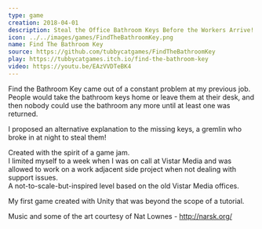 ```yaml
---
type: game
creation: 2018-04-01
description: Steal the Office Bathroom Keys Before the Workers Arrive!
icon: ../../images/games/FindTheBathroomKey.png
name: Find The Bathroom Key
source: https://github.com/tubbycatgames/FindTheBathroomKey
play: https://tubbycatgames.itch.io/find-the-bathroom-key
video: https://youtu.be/EAzVVDTeBK4
---
```


Find the Bathroom Key came out of a constant problem at my previous job.
People would take the bathroom keys home or leave them at their desk,
and then nobody could use the bathroom any more until at least one was
returned.

I proposed an alternative explanation to the missing keys,
a gremlin who broke in at night to steal them!

Created with the spirit of a game jam.  
I limited myself to a week when I was on call at Vistar Media and was
allowed to work on a work adjacent side project when not dealing with
support issues.  
A not-to-scale-but-inspired level based on the old Vistar Media offices.

My first game created with Unity that was beyond the scope of a tutorial.

Music and some of the art courtesy of Nat Lownes - http://narsk.org/
